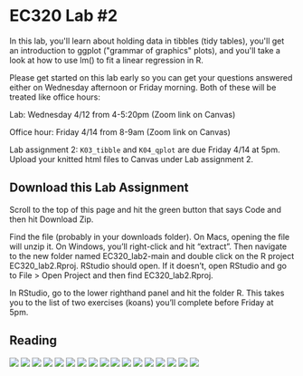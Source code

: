 # EC320 Lab #2

In this lab, you'll learn about holding data in tibbles (tidy tables), you'll get an introduction to ggplot ("grammar of graphics" plots), and you'll take a look at how to use lm() to fit a linear regression in R.

Please get started on this lab early so you can get your questions answered either on Wednesday afternoon or Friday morning. Both of these will be treated like office hours:

Lab: Wednesday 4/12 from 4-5:20pm (Zoom link on Canvas)
 
Office hour: Friday 4/14 from 8-9am (Zoom link on Canvas)

Lab assignment 2: `K03_tibble` and `K04_qplot` are due Friday 4/14 at 5pm. Upload your knitted html files to Canvas under Lab assignment 2.

## Download this Lab Assignment

Scroll to the top of this page and hit the green button that says Code and then hit Download Zip.

Find the file (probably in your downloads folder). On Macs, opening the file will unzip it. On Windows, you’ll right-click and hit “extract”. Then navigate to the new folder named EC320_lab2-main and double click on the R project EC320_lab2.Rproj. RStudio should open. If it doesn’t, open RStudio and go to File > Open Project and then find EC320_lab2.Rproj.

In RStudio, go to the lower righthand panel and hit the folder R. This takes you to the list of two exercises (koans) you’ll complete before Friday at 5pm.

## Reading

![](https://github.com/cobriant/tidyverse_illustrated/blob/main/Learning%20the%20Tidyverse-11.jpg)
![](https://github.com/cobriant/tidyverse_illustrated/blob/main/Learning%20the%20Tidyverse-12.jpg)
![](https://github.com/cobriant/tidyverse_illustrated/blob/main/Learning%20the%20Tidyverse-13.jpg)
![](https://github.com/cobriant/tidyverse_illustrated/blob/main/Learning%20the%20Tidyverse-15.jpg)
![](https://github.com/cobriant/tidyverse_illustrated/blob/main/Learning%20the%20Tidyverse-16.jpg)
![](https://github.com/cobriant/tidyverse_illustrated/blob/main/Learning%20the%20Tidyverse-17.jpg)
![](https://github.com/cobriant/tidyverse_illustrated/blob/main/Learning%20the%20Tidyverse-18.jpg)
![](https://github.com/cobriant/tidyverse_illustrated/blob/main/Learning%20the%20Tidyverse-19.jpg)
![](https://github.com/cobriant/tidyverse_illustrated/blob/main/Learning%20the%20Tidyverse-20.jpg)
![](https://github.com/cobriant/tidyverse_illustrated/blob/main/Learning%20the%20Tidyverse-21.jpg)
![](https://github.com/cobriant/tidyverse_illustrated/blob/main/Learning%20the%20Tidyverse-22.jpg)
![](https://github.com/cobriant/tidyverse_illustrated/blob/main/Learning%20the%20Tidyverse-23.jpg)
![](https://github.com/cobriant/tidyverse_illustrated/blob/main/Learning%20the%20Tidyverse-24.jpg)
![](https://github.com/cobriant/tidyverse_illustrated/blob/main/Learning%20the%20Tidyverse-25.jpg)
![](https://github.com/cobriant/tidyverse_illustrated/blob/main/Learning%20the%20Tidyverse-26.jpg)
![](https://github.com/cobriant/tidyverse_illustrated/blob/main/Learning%20the%20Tidyverse-27.jpg)
![](https://github.com/cobriant/tidyverse_illustrated/blob/main/Learning%20the%20Tidyverse-28.jpg)
